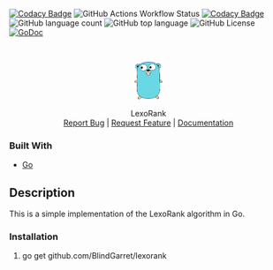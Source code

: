 
[![Codacy Badge](https://app.codacy.com/project/badge/Coverage/dd935c6857884fd4ad0ae2a4886a9872)](https://app.codacy.com/gh/BlindGarret/echorend/dashboard?utm_source=gh&utm_medium=referral&utm_content=&utm_campaign=Badge_coverage)
![GitHub Actions Workflow Status](https://img.shields.io/github/actions/workflow/status/BlindGarret/echorend/ci.yml)
[![Codacy Badge](https://app.codacy.com/project/badge/Grade/dd935c6857884fd4ad0ae2a4886a9872)](https://app.codacy.com/gh/BlindGarret/echorend/dashboard?utm_source=gh&utm_medium=referral&utm_content=&utm_campaign=Badge_grade)
![GitHub language count](https://img.shields.io/github/languages/count/BlindGarret/echorend)
![GitHub top language](https://img.shields.io/github/languages/top/BlindGarret/echorend)
![GitHub License](https://img.shields.io/github/license/BlindGarret/echorend)
[![GoDoc](https://godoc.org/github.com/BlindGarret/lexorank?status.svg)](https://godoc.org/github.com/BlindGarret/lexorank)

<!-- PROJECT LOGO -->
<br />
<p align="center">
  <a href="https://github.com/BlindGarret/lexorank">
    <img src="images/logo.png" alt="Logo" width="50">
  </a>

  <p align="center">
    LexoRank
    <br />
    <a href="https://github.com/BlindGarret/lexorank/issues">Report Bug</a> |
    <a href="https://github.com/BlindGarret/lexorank/issues">Request Feature</a> |
    <a href="https://pkg.go.dev/github.com/BlindGarret/lexorank">Documentation</a>
  </p>
</p>

### Built With

* [Go](https://golang.org/)

## Description

This is a simple implementation of the LexoRank algorithm in Go.

### Installation

1. go get github.com/BlindGarret/lexorank


